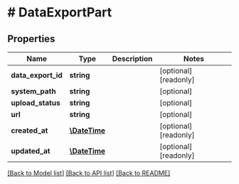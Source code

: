 # # DataExportPart

## Properties

Name | Type | Description | Notes
------------ | ------------- | ------------- | -------------
**data_export_id** | **string** |  | [optional] [readonly] 
**system_path** | **string** |  | [optional] 
**upload_status** | **string** |  | [optional] 
**url** | **string** |  | [optional] 
**created_at** | [**\DateTime**](\DateTime.md) |  | [optional] [readonly] 
**updated_at** | [**\DateTime**](\DateTime.md) |  | [optional] [readonly] 

[[Back to Model list]](../../README.md#documentation-for-models) [[Back to API list]](../../README.md#documentation-for-api-endpoints) [[Back to README]](../../README.md)


